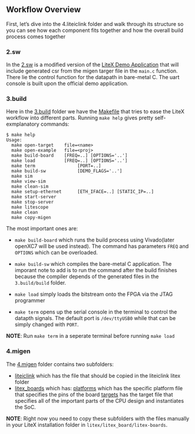 
## Workflow Overview
First, let’s dive into the 4.liteiclink folder and walk through its structure so you can see how each component fits together and how the overall build process comes together

### 2.sw

In the [2.sw](https://github.com/chili-chips-ba/openCologne/tree/main/7.SerDes/4.liteiclink/2.sw) is a modified version of the [LiteX Demo Application](https://github.com/enjoy-digital/litex/tree/master/litex/soc/software/demo) that will include generated csr from the migen targer file in the `main.c` function. There lie the control function for the datapath in bare-metal C.
The uart console is built upon the official demo application. 

### 3.build

Here in the [3.build]([https://github.com/chili-chips-ba/uberClock/tree/main/2.soc-litex/3.build](https://github.com/chili-chips-ba/openCologne/tree/main/7.SerDes/4.liteiclink/3.build)) folder we have the [Makefile](https://github.com/chili-chips-ba/openCologne/blob/main/7.SerDes/4.liteiclink/3.build/Makefile) that tries to ease the LiteX workflow into different parts. Running `make help` gives pretty self-exmplanatory commands:

```
$ make help
Usage:
  make open-target    file=<name>
  make open-example   file=<proj>
  make build-board    [FREQ=..] [OPTIONS='..']
  make load           [FREQ=..] [OPTIONS='..']
  make term                [PORT=..]
  make build-sw            [DEMO_FLAGS='..']
  make sim
  make view-sim
  make clean-sim
  make setup-ethernet      [ETH_IFACE=..] [STATIC_IP=..]
  make start-server
  make stop-server
  make litescope
  make clean
  make copy-migen
```

The most important ones are:

* `make build-board` which runs the build process using Vivado(later openXC7 will be used instead). The command has parameters `FREQ` and `OPTIONS` which can be overloaded.

* `make build-sw` which compiles the bare-metal C application. The imporant note to add is to run the command after the build finishes because the compiler depends of the generated files in the `3.build/build` folder.

* `make load` simply loads the bitstream onto the FPGA via the JTAG programmer
  
* `make term` opens up the serial console in the terminal to control the datapth signals. The default port is `/dev/ttyUSB0` while that can be simply changed with `PORT`.

**NOTE**: Run `make term` in a seperate terminal before running `make load`

### 4.migen
The [4.migen](https://github.com/chili-chips-ba/openCologne/tree/main/7.SerDes/4.liteiclink/4.migen) folder contains two subfolders:
* [liteiclink](https://github.com/chili-chips-ba/openCologne/tree/main/7.SerDes/4.liteiclink/4.migen/liteiclink/serdes) which has the file that should be copied in the liteiclink litex folder
* [litex_boards](https://github.com/chili-chips-ba/openCologne/tree/main/7.SerDes/4.liteiclink/4.migen/litex/litex-boards/litex_boards) which has:
  [platforms](https://github.com/chili-chips-ba/openCologne/tree/main/7.SerDes/4.liteiclink/4.migen/litex/litex-boards/litex_boards/platforms) which has the specific platform file that specifies the pins of the board
  [targets](https://github.com/chili-chips-ba/openCologne/tree/main/7.SerDes/4.liteiclink/4.migen/litex/litex-boards/litex_boards/targets) has the target file that specifies all of the important parts of the CPU design and instantiates the SoC.

**NOTE**: Right now you need to copy these subfolders with the files manually in your LiteX installation folder in `litex/litex_board/litex-boards`.
